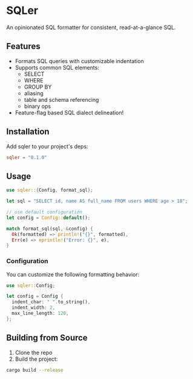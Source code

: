 # SQLer

An opinionated SQL formatter for consistent, read-at-a-glance SQL.

## Features

- Formats SQL queries with customizable indentation
- Supports common SQL elements:
  - SELECT
  - WHERE
  - GROUP BY
  - aliasing
  - table and schema referencing
  - binary ops
- Feature-flag based SQL dialect delineation!

## Installation

Add sqler to your project's deps:

```toml
sqler = "0.1.0"
```

## Usage

```rust
use sqler::{Config, format_sql};

let sql = "SELECT id, name AS full_name FROM users WHERE age > 18";

// use default configuration
let config = Config::default();

match format_sql(sql, &config) {
  Ok(formatted) => println!("{}", formatted),
  Err(e) => eprintln!("Error: {}", e),
}
```

### Configuration

You can customize the following formatting behavior:

```rust
use sqler::Config;

let config = Config {
  indent_char: " ".to_string(),
  indent_width: 2,
  max_line_length: 120,
};
```

## Building from Source

1. Clone the repo
2. Build the project:

```bash
cargo build --release
```
